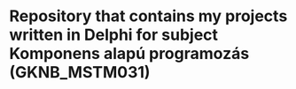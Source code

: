 # Repository that contains my projects written in Delphi for subject Komponens alapú programozás (GKNB_MSTM031)
